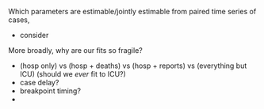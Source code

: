 Which parameters are estimable/jointly estimable from paired time series of cases, 

* consider

More broadly, why are our fits so fragile?

* (hosp only) vs (hosp + deaths) vs (hosp + reports) vs (everything but ICU) (should we *ever* fit to ICU?)
* case delay?
* breakpoint timing?
* 
